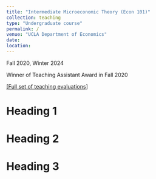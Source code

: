 ```yaml
---
title: "Intermediate Microeconomic Theory (Econ 101)"
collection: teaching
type: "Undergraduate course"
permalink: /
venue: "UCLA Department of Economics"
date: 
location: 
---
```


Fall 2020, Winter 2024  

Winner of Teaching Assistant Award in Fall 2020

[[Full set of teaching evaluations]](/assets/pdf/RAJA_C_full_101_evaluations.pdf)

Heading 1
======

Heading 2
======

Heading 3
======
